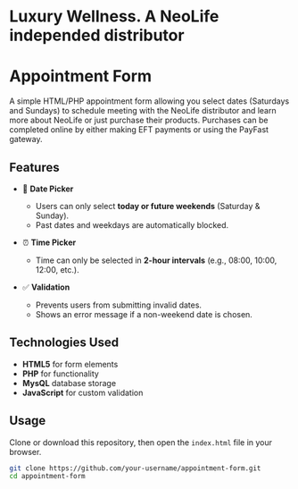 # Luxury Wellness. A NeoLife independed distributor
# Appointment Form

A simple HTML/PHP appointment form allowing you select dates (Saturdays and Sundays) to schedule meeting with the NeoLife distributor and learn more about NeoLife or just purchase their products.
Purchases can be completed online by either making EFT payments or using the PayFast gateway.

## Features

- 📅 **Date Picker**
  - Users can only select **today or future weekends** (Saturday & Sunday).
  - Past dates and weekdays are automatically blocked.

- ⏰ **Time Picker**
  - Time can only be selected in **2-hour intervals** (e.g., 08:00, 10:00, 12:00, etc.).

- ✅ **Validation**
  - Prevents users from submitting invalid dates.
  - Shows an error message if a non-weekend date is chosen.

## Technologies Used

- **HTML5** for form elements
- **PHP** for functionality
- **MysQL** database storage
- **JavaScript** for custom validation

## Usage

Clone or download this repository, then open the `index.html` file in your browser.

```bash
git clone https://github.com/your-username/appointment-form.git
cd appointment-form
